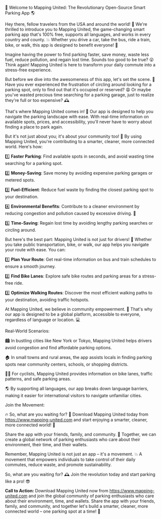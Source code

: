 🚀 Welcome to Mapping United: The Revolutionary Open-Source Smart Parking App 🌎

Hey there, fellow travelers from the USA and around the world! 👋 We're thrilled to introduce you to Mapping United, the game-changing smart parking app that's 100% free, supports all languages, and works in every country and county. 💥 Whether you drive a car, take the bus, ride a train, bike, or walk, this app is designed to benefit everyone! 🌟

Imagine having the power to find parking faster, save money, waste less fuel, reduce pollution, and regain lost time. Sounds too good to be true? 😮 Think again! Mapping United is here to transform your daily commute into a stress-free experience.

But before we dive into the awesomeness of this app, let's set the scene. 📍 Have you ever experienced the frustration of circling around looking for a parking spot, only to find out that it's occupied or reserved? 😩 Or maybe you've wasted precious time searching for a parking garage, just to realize they're full or too expensive? 🕰️

That's where Mapping United comes in! 🚀 Our app is designed to help you navigate the parking landscape with ease. With real-time information on available spots, prices, and accessibility, you'll never have to worry about finding a place to park again.

But it's not just about you; it's about your community too! 🌟 By using Mapping United, you're contributing to a smarter, cleaner, more connected world. Here's how:

1️⃣ **Faster Parking**: Find available spots in seconds, and avoid wasting time searching for a parking spot.

2️⃣ **Money-Saving**: Save money by avoiding expensive parking garages or metered spots.

3️⃣ **Fuel-Efficient**: Reduce fuel waste by finding the closest parking spot to your destination.

4️⃣ **Environmental Benefits**: Contribute to a cleaner environment by reducing congestion and pollution caused by excessive driving. 🌿

5️⃣ **Time-Saving**: Regain lost time by avoiding lengthy parking searches or circling around.

But here's the best part: Mapping United is not just for drivers! 👫 Whether you take public transportation, bike, or walk, our app helps you navigate your route with ease. You can:

1️⃣ **Plan Your Route**: Get real-time information on bus and train schedules to ensure a smooth journey.

2️⃣ **Find Bike Lanes**: Explore safe bike routes and parking areas for a stress-free ride.

3️⃣ **Optimize Walking Routes**: Discover the most efficient walking paths to your destination, avoiding traffic hotspots.

At Mapping United, we believe in community empowerment. 🌟 That's why our app is designed to be a global platform, accessible to everyone, regardless of language or location. 💻

Real-World Scenarios:

🏙️ In bustling cities like New York or Tokyo, Mapping United helps drivers avoid congestion and find affordable parking options.

🏠 In small towns and rural areas, the app assists locals in finding parking spots near community centers, schools, or shopping districts.

🚴‍♂️ For cyclists, Mapping United provides information on bike lanes, traffic patterns, and safe parking areas.

🌎 By supporting all languages, our app breaks down language barriers, making it easier for international visitors to navigate unfamiliar cities.

Join the Movement:

🔥 So, what are you waiting for? 🤔 Download Mapping United today from https://www.mapping-united.com and start enjoying a smarter, cleaner, more connected world! 🌟

Share the app with your friends, family, and community. 👫 Together, we can create a global network of parking enthusiasts who care about their environment, their time, and their wallets.

Remember, Mapping United is not just an app – it's a movement. 💥 A movement that empowers individuals to take control of their daily commutes, reduce waste, and promote sustainability.

So, what are you waiting for? 🕰️ Join the revolution today and start parking like a pro! 😎

**Call to Action:** Download Mapping United now from https://www.mapping-united.com and join the global community of parking enthusiasts who care about their environment, time, and wallets. Share the app with your friends, family, and community, and together let's build a smarter, cleaner, more connected world – one parking spot at a time! 🌟